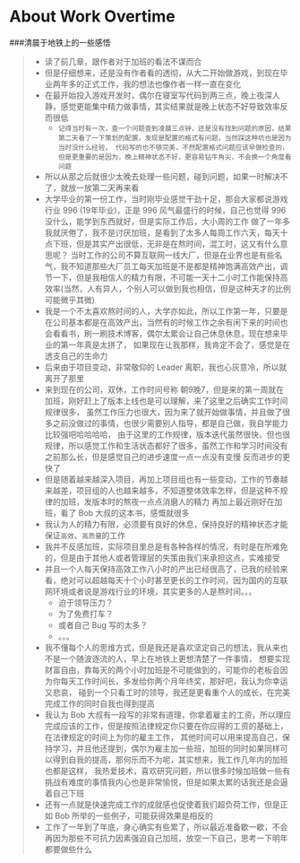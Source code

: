 # About Work Overtime
###清晨于地铁上的一些感悟

> - 读了前几章，跟作者对于加班的看法不谋而合
> - 但是仔细想来，还是没有作者看的透彻，从大二开始做游戏，到现在毕业两年多的正式工作，我的想法也像作者一样一直在变化
> - 在最开始投入游戏开发时，偶尔在寝室写代码到两三点，晚上夜深人静，感觉更能集中精力做事情，其实结果就是晚上状态不好导致效率反而很低
>   - `记得当时有一次，查一个问题查到凌晨三点钟，还是没有找到问题的原因，结果第二天看了一下策划的配置，发现是配置的格式有问题，当然踩这种坑也是因为当时没什么经验，
       代码写的也不够完美，不然配置格式问题应该早做检查的，但是更重要的是因为，晚上精神状态不好，更容易钻牛角尖，不会换一个角度看问题`
> - 所以从那之后就很少太晚去处理一些问题，碰到问题，如果一时解决不了，就放一放第二天再来看
> - 大学毕业的第一份工作，当时刚毕业感觉干劲十足，那会大家都说游戏行业 996 (19年毕业)，正是 996 风气最盛行的时候，自己也觉得 996 没什么，能学到东西就好，但是实际工作后，大小周的工作
> 做了一年多我就厌倦了，我不是讨厌加班，是看到了太多人每周工作六天，每天十点下班，但是其实产出很低，无非是在熬时间，混工时，这又有什么意思呢？
> 当时工作的公司不算互联网一线大厂，但是在业界也是有些名气，我不知道那些大厂员工每天加班是不是都是精神饱满高效产出，调节一下，但是我相信人的精力有限，不可能一天十二小时工作能保持高效率(当然，人有异人，个别人可以做到我也相信，但是这种天才的比例可能微乎其微)
> - 我是一个不太喜欢熬时间的人，大学亦如此，所以工作第一年，只要是在公司基本都是在高效产出，当然有的时候工作之余有闲下来的时间也会看看书，刷一刷技术博客，偶尔太累会让自己休息休息，现在想来毕业的第一年真是太拼了，
> 如果现在让我那样，我肯定不会了，感觉是在透支自己的生命力
> - 后来由于项目变动，非常敬仰的 Leader 离职，我也心灰意冷，所以就离开了那里
> - 来到现在的公司，双休，工作时间号称 朝9晚7，但是来的第一周就在加班，刚好赶上了版本上线也是可以理解，来了这里之后确实工作时间规律很多，
> 虽然工作压力也很大，因为来了就开始做事情，并且做了很多之前没做过的事情，也很少需要别人指导，都是自己做，我自学能力比较强吧哈哈哈哈，
> 由于这里的工作规律，版本迭代虽然很快，但也很规律，所以感觉工作和生活状态都好了很多，虽然工作和学习时间没有之前那么长，但是感觉自己的进步速度一点一点没有变慢
> 反而进步的更快了
> - 但是随着越来越深入项目，再加上项目组也有一些变动，工作的节奏越来越差，项目组的人也越来越多，不知道整体效率怎样，但是这种不规律的加班，发版本时的熬夜一点点消磨人的精力
> 再加上最近刚好在加班，看了 Bob 大叔的这本书，感慨就很多
> - 我认为人的精力有限，必须要有良好的休息，保持良好的精神状态才能保证`高效`、`高质量`的工作
> - 我并不反感加班，实际项目里总是有各种各样的情况，有时是在所难免的，但是由于其他人或者管理层的失策由我们来承担这点，实难接受
> - 并且一个人每天保持高效工作八小时的产出已经很高了，已我的经验来看，绝对可以超越每天十个小时甚至更长的工作时间，因为国内的互联网环境或者说是游戏行业的环境，其实更多的人是熬时间。。。
>   - 迫于领导压力？
>   - 为了免费打车？
>   - 或者自己 Bug 写的太多？
>   - 。。。
> - 我不懂每个人的思维方式，但是我还是喜欢坚定自己的想法，我从来也不是一个随波逐流的人，早上在地铁上更想清楚了一件事情，
> 想要实现财富自由，靠每天的两个小时加班是不可能做到的，可能你的老板会因为你每天工作时间长，多发给你两个月年终奖，那好吧，我认为你幸运又悲哀，
> 碰到一个只看工时的领导，我还是更看重个人的成长，在完美完成工作的同时自我也得到提高
> - 我认为 Bob 大叔有一段写的非常有道理，你拿着雇主的工资，所以理应完成应该的工作，但是按照法律规定你只要在你应得的工资的基础上，在法律规定的时间上为你的雇主工作，
> 其他时间可以用来提高自己，保持学习，并且他还提到，偶尔为雇主加一些班，加班的同时如果同样可以得到自我的提高，那何乐而不为呢，其实想来，我工作几年内的加班也都是这样，
> 我热爱技术，喜欢研究问题，所以很多时候加班做一些有挑战有难度的事情我内心也是非常愉悦，但是如果太累的话我还是会逼着自己下班
> - 还有一点就是快速完成工作的成就感也促使着我们超负荷工作，但是正如 Bob 所举的一些例子，可能获得效果是相反的
> - 工作了一年到了年底，身心确实有些累了，所以最近准备歇一歇，不会再因为那些不可抗力因素强迫自己加班，放空一下自己，思考一下明年都要做些什么